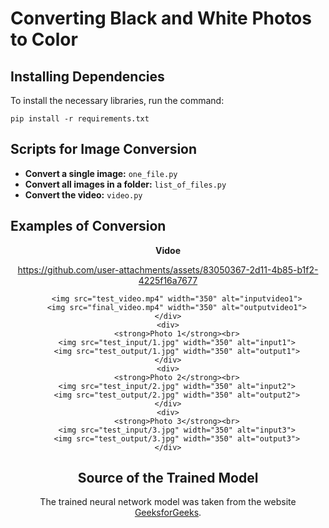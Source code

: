 <h1>Converting Black and White Photos to Color</h1>

<h2>Installing Dependencies</h2>
<p class="requirements">To install the necessary libraries, run the command:</p>
<pre class="requirements"><code>pip install -r requirements.txt</code></pre>

<h2>Scripts for Image Conversion</h2>
<ul>
    <li><strong>Convert a single image:</strong> <code>one_file.py</code></li>
    <li><strong>Convert all images in a folder:</strong> <code>list_of_files.py</code></li>
    <li><strong>Convert the video:</strong> <code>video.py</code></li>
</ul>

<h2>Examples of Conversion</h2>

<div align="center">
    <div>
        <strong>Vidoe</strong><br>

https://github.com/user-attachments/assets/83050367-2d11-4b85-b1f2-4225f16a7677


        <img src="test_video.mp4" width="350" alt="inputvideo1">
        <img src="final_video.mp4" width="350" alt="outputvideo1">
    </div>
    <div>
        <strong>Photo 1</strong><br>
        <img src="test_input/1.jpg" width="350" alt="input1">
        <img src="test_output/1.jpg" width="350" alt="output1">
    </div>
    <div>
        <strong>Photo 2</strong><br>
        <img src="test_input/2.jpg" width="350" alt="input2">
        <img src="test_output/2.jpg" width="350" alt="output2">
    </div>
    <div>
        <strong>Photo 3</strong><br>
        <img src="test_input/3.jpg" width="350" alt="input3">
        <img src="test_output/3.jpg" width="350" alt="output3">
    </div>
</div>

<h2>Source of the Trained Model</h2>
<p>The trained neural network model was taken from the website <a href="https://www.geeksforgeeks.org/black-and-white-image-colorization-with-opencv-and-deep-learning/" target="_blank">GeeksforGeeks</a>.</p>
